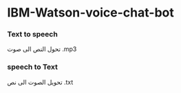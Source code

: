 # IBM-Watson-voice-chat-bot

### Text to speech
تحول النص الى صوت .mp3

### speech to Text
تحويل الصوت الى نص .txt
